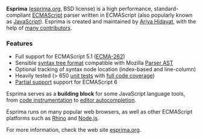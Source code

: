 **Esprima** ([esprima.org](http://esprima.org), BSD license) is a high performance,
standard-compliant [ECMAScript](http://www.ecma-international.org/publications/standards/Ecma-262.htm)
parser written in ECMAScript (also popularly known as
[JavaScript](http://en.wikipedia.org/wiki/JavaScript>JavaScript)).
Esprima is created and maintained by [Ariya Hidayat](http://twitter.com/ariyahidayat),
with the help of [many contributors](https://github.com/ariya/esprima/contributors).

### Features

- Full support for ECMAScript 5.1 ([ECMA-262](http://www.ecma-international.org/publications/standards/Ecma-262.htm))
- Sensible [syntax tree format](http://esprima.org/doc/index.html#ast) compatible with Mozilla
[Parser AST](https://developer.mozilla.org/en/SpiderMonkey/Parser_API)
- Optional tracking of syntax node location (index-based and line-column)
- Heavily tested (> 650 [unit tests](http://esprima.org/test/) with [full code coverage](http://esprima.org/test/coverage.html))
- [Partial support](http://esprima.org/doc/es6.html) support for ECMAScript 6

Esprima serves as a **building block** for some JavaScript
language tools, from [code instrumentation](http://esprima.org/demo/functiontrace.html)
to [editor autocompletion](http://esprima.org/demo/autocomplete.html).

Esprima runs on many popular web browsers, as well as other ECMAScript platforms such as
[Rhino](http://www.mozilla.org/rhino) and [Node.js](https://npmjs.org/package/esprima).

For more information, check the web site [esprima.org](http://esprima.org).
